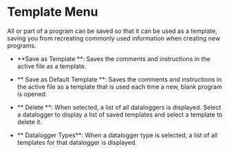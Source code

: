 # Template Menu

All or part of a program can be saved so that it can be used as a template, saving you from recreating commonly used information when creating new programs.

- **Save as Template **: Saves the comments and instructions in the active file as a template.

- ** Save as Default Template **: Saves the comments and instructions in the active file as a template that is used each time a new, blank program is opened.

- ** Delete **: When selected, a list of all dataloggers is displayed. Select a datalogger to display a list of saved templates and select a template to delete it.

- ** Datalogger Types**: When a datalogger type is selected, a list of all templates for that datalogger is displayed.
